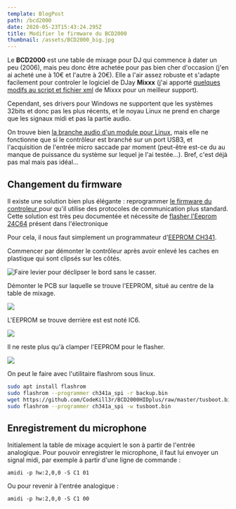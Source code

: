 ```yaml
---
template: BlogPost
path: /bcd2000
date: 2020-05-23T15:43:24.295Z
title: Modifier le firmware du BCD2000
thumbnail: /assets/BCD2000_big.jpg
---
```

Le **BCD2000** est une table de mixage pour DJ qui commence à dater un peu (2006), mais peu donc être achetée pour pas bien cher d'occasion (j'en ai acheté une à 10€ et l'autre à 20€). Elle a l'air assez robuste et s'adapte facilement pour controler le logiciel de DJay **Mixxx** (j'ai apporté [quelques modifs au script et fichier xml](https://github.com/davy39/mixxx-bcd2000) de Mixxx pour un meilleur support).

Cependant, ses drivers pour Windows ne supportent que les systèmes 32bits et donc pas les plus récents, et le noyau Linux ne prend en charge que les signaux midi et pas la partie audio.

On trouve bien [la branche audio d'un module pour Linux](https://github.com/anyc/snd-bcd2000/tree/audio), mais elle ne fonctionne que si le contrôleur est branché sur un port USB3, et l'acquisition de l'entrée micro saccade par moment (peut-être est-ce du au manque de puissance du système sur lequel je l'ai testée...). Bref, c'est déjà pas mal mais pas idéal...

## Changement du firmware

Il existe une solution bien plus élégante : reprogrammer [le firmware du controleur ](https://github.com/CodeKill3r/BCD2000HIDplus)pour qu'il utilise des protocoles de communication plus standard. Cette solution est très peu documentée et nécessite de [flasher l'Eeprom 24C64](https://github.com/command-tab/ch341eeprom) présent dans l'électronique

Pour cela, il nous faut simplement un programmateur d'[EEPROM CH341](https://fr.aliexpress.com/item/4000851292510.html).

Commencer par démonter le contrôleur après avoir enlevé les caches en plastique qui sont clipsés sur les côtés.

![](/assets/Clip.jpg "Faire levier pour déclipser le bord sans le casser.")

Démonter le PCB sur laquelle se trouve l'EEPROM, situé au centre de la table de mixage.

![](/assets/PCB.jpg)

L'EEPROM se trouve derrière est est noté IC6.

![](/assets/EEPROM.jpg)

Il ne reste plus qu'à clamper l'EEPROM pour le flasher.

![](/assets/flash.jpg)

On peut le faire avec l'utilitaire flashrom sous linux.

```bash
sudo apt install flashrom
sudo flashrom --programmer ch341a_spi -r backup.bin
wget https://github.com/CodeKill3r/BCD2000HIDplus/raw/master/tusboot.bin
sudo flashrom --programmer ch341a_spi -w tusboot.bin
```

## Enregistrement du microphone

Initialement la table de mixage acquiert le son à partir de l'entrée analogique. Pour pouvoir enregistrer le microphone, il faut lui envoyer un signal midi, par exemple à partir d'une ligne de commande :

`amidi -p hw:2,0,0 -S C1 01`

Ou pour revenir à l'entrée analogique :

`amidi -p hw:2,0,0 -S C1 00`
